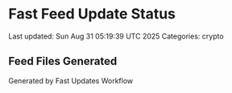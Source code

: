 # Fast Feed Update Status
Last updated: Sun Aug 31 05:19:39 UTC 2025
Categories: crypto

## Feed Files Generated

Generated by Fast Updates Workflow
